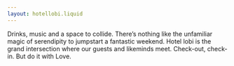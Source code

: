 ```yaml
---
layout: hotellobi.liquid
---
```


Drinks, music and a space to collide. There’s nothing like the unfamiliar magic of serendipity to jumpstart a fantastic weekend. Hotel lobi is the grand intersection where our guests and likeminds meet. Check-out, check-in.
But do it with Love.